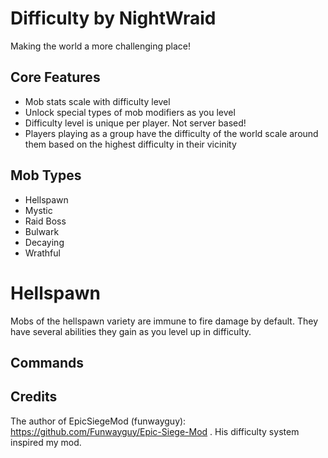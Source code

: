 # Difficulty by NightWraid
Making the world a more challenging place!

## Core Features
* Mob stats scale with difficulty level
* Unlock special types of mob modifiers as you level
* Difficulty level is unique per player. Not server based!
* Players playing as a group have the difficulty of the world scale around them based on the highest difficulty in their vicinity

## Mob Types
* Hellspawn
* Mystic
* Raid Boss
* Bulwark
* Decaying
* Wrathful

# Hellspawn
Mobs of the hellspawn variety are immune to fire damage by default. They have several abilities they gain as you level up in difficulty. 


## Commands

## Credits
The author of EpicSiegeMod (funwayguy): https://github.com/Funwayguy/Epic-Siege-Mod . His difficulty system inspired my mod.
